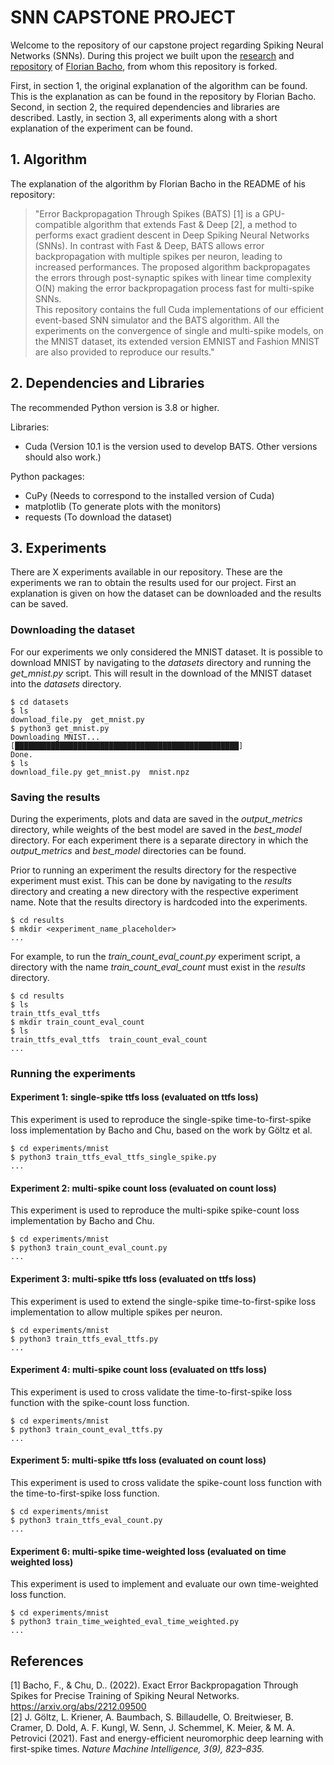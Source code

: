 # SNN CAPSTONE PROJECT

Welcome to the repository of our capstone project regarding Spiking Neural Networks (SNNs). During this project we built upon the [research](https://arxiv.org/abs/2212.09500) and [repository](https://github.com/Florian-BACHO/bats) of [Florian Bacho](https://github.com/Florian-BACHO), from whom this repository is forked. 

First, in section 1, the original explanation of the algorithm can be found. This is the explanation as can be found in the repository by Florian Bacho. Second, in section 2, the required dependencies and libraries are described. Lastly, in section 3, all experiments along with a short explanation of the experiment can be found.


## 1. Algorithm

The explanation of the algorithm by Florian Bacho in the README of his repository:

> "Error Backpropagation Through Spikes (BATS) [1] is a GPU-compatible algorithm that extends Fast & Deep [2], 
a method to performs exact gradient descent in Deep Spiking Neural Networks (SNNs). 
In contrast with Fast & Deep, BATS allows error backpropagation with multiple spikes per neuron, leading to increased 
performances. The proposed algorithm backpropagates the errors through post-synaptic spikes with linear time complexity 
O(N) making the error backpropagation process fast for multi-spike SNNs.<br>
This repository contains the full Cuda implementations of our efficient event-based SNN simulator and the BATS algorithm.
All the experiments on the convergence of single and multi-spike models, on the MNIST dataset, its extended version 
EMNIST and Fashion MNIST are also provided to reproduce our results."

## 2. Dependencies and Libraries

The recommended Python version is 3.8 or higher.

Libraries:
- Cuda (Version 10.1 is the version used to develop BATS. Other versions should also work.)
  
Python packages:
- CuPy (Needs to correspond to the installed version of Cuda)
- matplotlib (To generate plots with the monitors)
- requests (To download the dataset)


## 3. Experiments

There are X experiments available in our repository. These are the experiments we ran to obtain the results used for our project. First an explanation is given on how the dataset can be downloaded and the results can be saved.

### Downloading the dataset

For our experiments we only considered the MNIST dataset. It is possible to download MNIST by navigating to the <em>datasets</em> directory and running the <em>get_mnist.py</em> script. This will result in the download of the MNIST dataset into the <em>datasets</em> directory.


```console
$ cd datasets
$ ls
download_file.py  get_mnist.py
$ python3 get_mnist.py
Downloading MNIST...
[██████████████████████████████████████████████████]
Done.
$ ls
download_file.py get_mnist.py  mnist.npz
```

### Saving the results

During the experiments, plots and data are saved in the <em>output_metrics</em> directory, while weights of the best model are saved in the <em>best_model</em> directory. For each experiment there is a separate directory in which the <em>output_metrics</em> and <em>best_model</em> directories can be found.

Prior to running an experiment the results directory for the respective experiment must exist. This can be done by navigating to the <em>results</em> directory and creating a new directory with the respective experiment name. Note that the results directory is hardcoded into the experiments. 

```console
$ cd results
$ mkdir <experiment_name_placeholder>
...
```

For example, to run the <em>train_count_eval_count.py</em> experiment script, a directory with the name <em>train_count_eval_count</em> must exist in the <em>results</em> directory.

```console
$ cd results
$ ls
train_ttfs_eval_ttfs
$ mkdir train_count_eval_count
$ ls
train_ttfs_eval_ttfs  train_count_eval_count
...
```


### Running the experiments




#### Experiment 1: single-spike ttfs loss (evaluated on ttfs loss)
This experiment is used to reproduce the single-spike time-to-first-spike loss implementation by Bacho and Chu, based on the work by Göltz et al. 

```console
$ cd experiments/mnist
$ python3 train_ttfs_eval_ttfs_single_spike.py
...
```

#### Experiment 2: multi-spike count loss (evaluated on count loss)
This experiment is used to reproduce the multi-spike spike-count loss implementation by Bacho and Chu. 

```console
$ cd experiments/mnist
$ python3 train_count_eval_count.py
...
```

#### Experiment 3: multi-spike ttfs loss (evaluated on ttfs loss)
This experiment is used to extend the single-spike time-to-first-spike loss implementation to allow multiple spikes per neuron. 


```console
$ cd experiments/mnist
$ python3 train_ttfs_eval_ttfs.py
...
```

#### Experiment 4: multi-spike count loss (evaluated on ttfs loss)
This experiment is used to cross validate the time-to-first-spike loss function with the spike-count loss function.


```console
$ cd experiments/mnist
$ python3 train_count_eval_ttfs.py
...
```


#### Experiment 5: multi-spike ttfs loss (evaluated on count loss)
This experiment is used to cross validate the spike-count loss function with the time-to-first-spike loss function.


```console
$ cd experiments/mnist
$ python3 train_ttfs_eval_count.py
...
```


#### Experiment 6: multi-spike time-weighted loss (evaluated on time weighted loss)
This experiment is used to implement and evaluate our own time-weighted loss function.

```console
$ cd experiments/mnist
$ python3 train_time_weighted_eval_time_weighted.py
...
```





## References

[1] Bacho, F., & Chu, D.. (2022). Exact Error Backpropagation Through Spikes for Precise Training of Spiking Neural Networks. https://arxiv.org/abs/2212.09500 <br>
[2] J. Göltz, L. Kriener, A. Baumbach, S. Billaudelle, O. Breitwieser, B. Cramer, D. Dold, A. F. Kungl, W. Senn, J. Schemmel, K. Meier, & M. A. Petrovici (2021). Fast and energy-efficient neuromorphic deep learning with first-spike times. <em>Nature Machine Intelligence, 3(9), 823–835.</em> <br>


